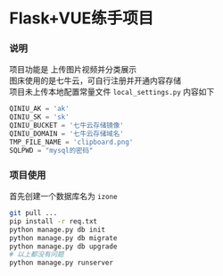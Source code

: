 # Flask+VUE练手项目

### 说明
项目功能是 上传图片视频并分类展示		
图床使用的是七牛云，可自行注册并开通内容存储		
项目未上传本地配置常量文件
`local_settings.py`
内容如下
```python
QINIU_AK = 'ak'
QINIU_SK = 'sk'
QINIU_BUCKET = '七牛云存储镜像'
QINIU_DOMAIN = '七牛云存储域名'
TMP_FILE_NAME = 'clipboard.png'
SQLPWD = "mysql的密码"

```

### 项目使用
首先创建一个数据库名为 `izone`
```bash
git pull ...
pip install -r req.txt
python manage.py db init
python manage.py db migrate
python manage.py db upgrade
# 以上都没有问题
python manage.py runserver
```
